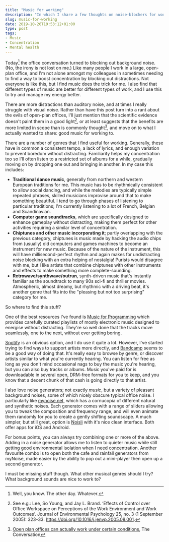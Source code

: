 ```yaml
---
title: "Music for working"
description: "In which I share a few thoughts on noise-blockers for work"
slug: music-for-working
date: 2019-10-26T19:53:12+01:00
type: post
tags:
- Music
- Concentration
- Mental health
---
```


Today[^3] the office conversation turned to
blocking out background noise.
(No, the irony is not lost on me.)
Like many people
I work in a large, open-plan office,
and I'm not alone amongst my colleagues
in sometimes needing to find a way
to boost concentration by blocking out distractions.
Not everyone is like this,
but I find music does the trick for me.
I also find that different types of music
are better for different types of work,
and I use this to try and manage my energy better.

There are more distractions than auditory noise,
and at times I really struggle with visual noise.
Rather than have this post turn into a rant
about the evils of open-plan offices,
I'll just mention that the scientific evidence
doesn't paint them in a good light[^1],
or at least suggests that the benefits are
more limited in scope than is commonly thought[^2],
and move on to what I actually wanted to share:
good music for working to.

There are a number of genres that I find useful for working.
Generally, these have in common
a consistent tempo,
a lack of lyrics,
and enough variation to prevent boredom without distracting.
Familiarity helps my concentration too
so I'll often listen to a restricted set of albums for a while,
gradually moving on by dropping one out and bringing in another.
In my case this includes:

- **Traditional dance music**,
  generally from northern and western European traditions for me.
  This music has to be rhythmically consistent to allow social dancing,
  and while the melodies are typically simple repeated phrases,
  skilled musicians improvise around that to make something beautiful.
  I tend to go through phases of listening to particular traditions;
  I'm currently listening to a lot of French, Belgian and Scandinavian.
- **Computer game soundtracks**,
  which are specifically designed to enhance gameplay without distracting,
  making them perfect for other activities
  requiring a similar level of concentration.
- **Chiptunes and other music incorporating it**;
  partly overlapping with the previous category,
  chiptunes is music made by hacking the audio chips
  from (usually) old computers and games machines
  to become an instrument for new music.
  Because of the nature of the instrument,
  this will have millisecond-perfect rhythm
  and again makes for undistracting noise blocking
  with an extra helping of nostalgia!
  Purists would disagree with me,
  but I like artists that combine chiptunes
  with other instruments and effects
  to make something more complete-sounding.
- **Retrowave/synthwave/outrun**,
  synth-driven music that's instantly familiar
  as the soundtrack to many 90s sci-fi and thriller movies.
  Atmospheric, almost dreamy,
  but rhythmic with a driving beat,
  it's another genre that fits into the
  "pleasing but not too surprising" category for me.
  
So where to find this stuff?

One of the best resources I've found is
[Music for Programming](https://musicforprogramming.net/)
which provides carefully curated playlists
of mostly electronic music
designed to energise without distracting.
They're so well done that the tracks move seamlessly,
one to the next,
without ever getting boring.

[Spotify](https://spotify.com) is an obvious option,
and I do use it quite a lot.
However, I've started trying to find ways to support artists more directly,
and [Bandcamp](https://bandcamp.com) seems to be a good way of doing that.
It's really easy to browse by genre,
or discover artists similar to what you're currently hearing.
You can listen for free
as long as you don't mind occasional nags
to buy the music you're hearing,
but you can also buy tracks or albums.
Music you've paid for is downloadable
in several open, DRM-free formats for you to keep,
and you know that a decent chunk of that cash
is going directly to that artist.

I also love noise generators;
not exactly *music*,
but a variety of pleasant background noises,
some of which nicely obscure typical office noise.
I particularly like [mynoise.net](https://mynoise.net/),
which has a cornucopia of different natural and synthetic noises.
Each generator comes with a range of sliders
allowing you to tweak the composition and frequency range,
and will even animate them randomly for you
to create a gently shifting soundscape.
A much simpler,
but still great,
option is [Noisli](https://www.noisli.com/)
with it's nice clean interface.
Both offer apps for iOS and Android.

For bonus points,
you can always try combining one or more of the above.
Adding in a noise generator
allows me to listen to quieter music
while still getting good environmental isolation
when I need concentration.
Another favourite combo is
to open both the cafe and rainfall generators from myNoise,
made easier by the ability to pop out a mini-player
then open up a second generator.

I must be missing stuff though.
What other musical genres should I try?
What background sounds are nice to work to?

[^1]: See e.g.: Lee, So Young, and Jay L. Brand. ‘Effects of Control over Office Workspace on Perceptions of the Work Environment and Work Outcomes’. Journal of Environmental Psychology 25, no. 3 (1 September 2005): 323–33. <https://doi.org/10.1016/j.jenvp.2005.08.001>.

[^2]: [Open plan offices can actually work under certain conditions](https://theconversation.com/open-plan-offices-can-actually-work-under-certain-conditions-89452), The Conversation

[^3]: Well, you know. The other day. Whatever.
